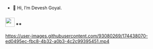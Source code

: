 - 👋 Hi, I’m Devesh Goyal.
### <img src="https://github.com/TheDudeThatCode/TheDudeThatCode/blob/master/Assets/Hi.gif" width="29px"> **
https://user-images.githubusercontent.com/93080269/174438070-ed0495ec-fbc8-4b32-a0b3-4c2c99395451.mp4

